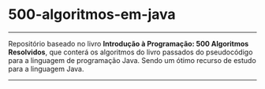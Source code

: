 # 500-algoritmos-em-java

<hr>

Repositório baseado no livro <strong>Introdução à Programação: 500 Algoritmos Resolvidos</strong>, que conterá os algoritmos do livro passados do pseudocódigo para a linguagem de programação Java. Sendo um ótimo recurso de estudo para a linguagem Java.

<hr>
